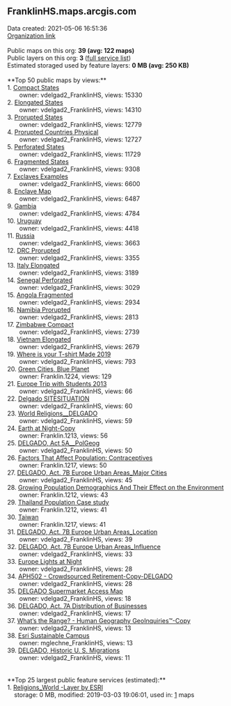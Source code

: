 <h2>FranklinHS.maps.arcgis.com</h2> Data created: 2021-05-06 16:51:36 <br /><a target='new' href='https://FranklinHS.maps.arcgis.com'>Organization link</a><br /><br />Public maps on this org: <b>39 (avg: 122 maps)</b><br />Public layers on this org: <b>3 </b>(<a target='new' href='https://services.arcgis.com/79yBl5kpKmMlu8G6/ArcGIS/rest/services'>full service list</a>)<br />Estimated storaged used by feature layers: <b>0 MB (avg: 250 KB)</b><br /><br />**Top 50 public maps by views:**<br />  1. <a target='new' href='https://www.arcgis.com/home/item.html?id=0d189460214c4959855ed8970ceb92b8'>Compact States</a> <br />  &nbsp;&nbsp;&nbsp;&nbsp; &nbsp;&nbsp;owner: vdelgad2_FranklinHS, views: 15330<br />  2. <a target='new' href='https://www.arcgis.com/home/item.html?id=10964a2aa4994c6c97422a856fdb16c4'>Elongated States</a> <br />  &nbsp;&nbsp;&nbsp;&nbsp; &nbsp;&nbsp;owner: vdelgad2_FranklinHS, views: 14310<br />  3. <a target='new' href='https://www.arcgis.com/home/item.html?id=1128f7a0d14a4bb8ae9e0fcfc1fbc4ad'>Prorupted States</a> <br />  &nbsp;&nbsp;&nbsp;&nbsp; &nbsp;&nbsp;owner: vdelgad2_FranklinHS, views: 12779<br />  4. <a target='new' href='https://www.arcgis.com/home/item.html?id=a1909a10aa654a8584bed90d9298ef41'>Prorupted Countries Physical</a> <br />  &nbsp;&nbsp;&nbsp;&nbsp; &nbsp;&nbsp;owner: vdelgad2_FranklinHS, views: 12727<br />  5. <a target='new' href='https://www.arcgis.com/home/item.html?id=45cc545fc2c74d1590634fae016f20f9'>Perforated States</a> <br />  &nbsp;&nbsp;&nbsp;&nbsp; &nbsp;&nbsp;owner: vdelgad2_FranklinHS, views: 11729<br />  6. <a target='new' href='https://www.arcgis.com/home/item.html?id=9aea10be894c4c92b6fa3f216c0be329'>Fragmented States</a> <br />  &nbsp;&nbsp;&nbsp;&nbsp; &nbsp;&nbsp;owner: vdelgad2_FranklinHS, views: 9308<br />  7. <a target='new' href='https://www.arcgis.com/home/item.html?id=33d96b13153a47789a1b779f90f7ad4e'>Exclaves Examples</a> <br />  &nbsp;&nbsp;&nbsp;&nbsp; &nbsp;&nbsp;owner: vdelgad2_FranklinHS, views: 6600<br />  8. <a target='new' href='https://www.arcgis.com/home/item.html?id=e2e370d01b6e4a12868273e9b3f45591'>Enclave Map</a> <br />  &nbsp;&nbsp;&nbsp;&nbsp; &nbsp;&nbsp;owner: vdelgad2_FranklinHS, views: 6487<br />  9. <a target='new' href='https://www.arcgis.com/home/item.html?id=907158081048498ea1a1876b9d59c71e'>Gambia</a> <br />  &nbsp;&nbsp;&nbsp;&nbsp; &nbsp;&nbsp;owner: vdelgad2_FranklinHS, views: 4784<br />  10. <a target='new' href='https://www.arcgis.com/home/item.html?id=071c09c0d1114619bae47606874c9c7c'>Uruguay</a> <br />  &nbsp;&nbsp;&nbsp;&nbsp; &nbsp;&nbsp;owner: vdelgad2_FranklinHS, views: 4418<br />  11. <a target='new' href='https://www.arcgis.com/home/item.html?id=7cf5775c19d3409fbf9285bf29811e7b'>Russia</a> <br />  &nbsp;&nbsp;&nbsp;&nbsp; &nbsp;&nbsp;owner: vdelgad2_FranklinHS, views: 3663<br />  12. <a target='new' href='https://www.arcgis.com/home/item.html?id=5f80f0ae41aa477b82e7199631dd754c'>DRC Prorupted</a> <br />  &nbsp;&nbsp;&nbsp;&nbsp; &nbsp;&nbsp;owner: vdelgad2_FranklinHS, views: 3355<br />  13. <a target='new' href='https://www.arcgis.com/home/item.html?id=c1f1c28e075441c390d4e7ef6f3f13a9'>Italy Elongated</a> <br />  &nbsp;&nbsp;&nbsp;&nbsp; &nbsp;&nbsp;owner: vdelgad2_FranklinHS, views: 3189<br />  14. <a target='new' href='https://www.arcgis.com/home/item.html?id=99f5aa7496cd402d97271460762b8252'>Senegal Perforated</a> <br />  &nbsp;&nbsp;&nbsp;&nbsp; &nbsp;&nbsp;owner: vdelgad2_FranklinHS, views: 3029<br />  15. <a target='new' href='https://www.arcgis.com/home/item.html?id=1191c6ea533a48078e9992a0da5baaa2'>Angola Fragmented</a> <br />  &nbsp;&nbsp;&nbsp;&nbsp; &nbsp;&nbsp;owner: vdelgad2_FranklinHS, views: 2934<br />  16. <a target='new' href='https://www.arcgis.com/home/item.html?id=3a5564a46bfe47c0992c3637452002ea'>Namibia Prorupted</a> <br />  &nbsp;&nbsp;&nbsp;&nbsp; &nbsp;&nbsp;owner: vdelgad2_FranklinHS, views: 2813<br />  17. <a target='new' href='https://www.arcgis.com/home/item.html?id=a6395b27fedb431bbebbbfcdfb119618'>Zimbabwe Compact</a> <br />  &nbsp;&nbsp;&nbsp;&nbsp; &nbsp;&nbsp;owner: vdelgad2_FranklinHS, views: 2739<br />  18. <a target='new' href='https://www.arcgis.com/home/item.html?id=8a80ded5e89841cf8f30cc1f8374c1a4'>Vietnam Elongated</a> <br />  &nbsp;&nbsp;&nbsp;&nbsp; &nbsp;&nbsp;owner: vdelgad2_FranklinHS, views: 2679<br />  19. <a target='new' href='https://www.arcgis.com/home/item.html?id=030278e9ef8846bebc3379145d223ed4'>Where is your T-shirt Made 2019</a> <br />  &nbsp;&nbsp;&nbsp;&nbsp; &nbsp;&nbsp;owner: vdelgad2_FranklinHS, views: 793<br />  20. <a target='new' href='https://www.arcgis.com/home/item.html?id=51f702bee30f472db1f9b79e6625105b'>Green Cities, Blue Planet</a> <br />  &nbsp;&nbsp;&nbsp;&nbsp; &nbsp;&nbsp;owner: Franklin.1224, views: 129<br />  21. <a target='new' href='https://www.arcgis.com/home/item.html?id=85ff987876b94228b12f77e9a7aae58a'>Europe Trip with Students 2013</a> <br />  &nbsp;&nbsp;&nbsp;&nbsp; &nbsp;&nbsp;owner: vdelgad2_FranklinHS, views: 66<br />  22. <a target='new' href='https://www.arcgis.com/home/item.html?id=80d87dfc2c7940ef9e7eea53142804d2'>Delgado  SITESITUATION</a> <br />  &nbsp;&nbsp;&nbsp;&nbsp; &nbsp;&nbsp;owner: vdelgad2_FranklinHS, views: 60<br />  23. <a target='new' href='https://www.arcgis.com/home/item.html?id=fc5169a6cfb64a318373f5297a54dd52'>World Religions__DELGADO</a> <br />  &nbsp;&nbsp;&nbsp;&nbsp; &nbsp;&nbsp;owner: vdelgad2_FranklinHS, views: 59<br />  24. <a target='new' href='https://www.arcgis.com/home/item.html?id=22ef446373f04c62882216b66e8b1a45'>Earth at Night-Copy</a> <br />  &nbsp;&nbsp;&nbsp;&nbsp; &nbsp;&nbsp;owner: Franklin.1213, views: 56<br />  25. <a target='new' href='https://www.arcgis.com/home/item.html?id=8da3e083437c485d9c06d62b14f21f32'>DELGADO, Act 5A__PolGeog</a> <br />  &nbsp;&nbsp;&nbsp;&nbsp; &nbsp;&nbsp;owner: vdelgad2_FranklinHS, views: 50<br />  26. <a target='new' href='https://www.arcgis.com/home/item.html?id=98033245734e450191ef46da5ffaffac'>Factors That Affect Population: Contraceptives</a> <br />  &nbsp;&nbsp;&nbsp;&nbsp; &nbsp;&nbsp;owner: Franklin.1217, views: 50<br />  27. <a target='new' href='https://www.arcgis.com/home/item.html?id=67b0a9ea1f8241c78bbaba3c2d452602'>DELGADO, Act. 7B Europe Urban Areas_Major Cities</a> <br />  &nbsp;&nbsp;&nbsp;&nbsp; &nbsp;&nbsp;owner: vdelgad2_FranklinHS, views: 45<br />  28. <a target='new' href='https://www.arcgis.com/home/item.html?id=04e498cfb6d542adb8ffd38c1db54bc0'>Growing Population Demographics And Their Effect on the Environment</a> <br />  &nbsp;&nbsp;&nbsp;&nbsp; &nbsp;&nbsp;owner: Franklin.1212, views: 43<br />  29. <a target='new' href='https://www.arcgis.com/home/item.html?id=04a40818b72a492398ad3714253ecdd9'>Thailand Population Case study </a> <br />  &nbsp;&nbsp;&nbsp;&nbsp; &nbsp;&nbsp;owner: Franklin.1212, views: 41<br />  30. <a target='new' href='https://www.arcgis.com/home/item.html?id=732b9f3bd544408a89f9a5f5bed6c5b0'>Taiwan</a> <br />  &nbsp;&nbsp;&nbsp;&nbsp; &nbsp;&nbsp;owner: Franklin.1217, views: 41<br />  31. <a target='new' href='https://www.arcgis.com/home/item.html?id=c184d9f3d8de460b9e2f7ac5782bc5ae'>DELGADO, Act. 7B Europe Urban Areas_Location</a> <br />  &nbsp;&nbsp;&nbsp;&nbsp; &nbsp;&nbsp;owner: vdelgad2_FranklinHS, views: 39<br />  32. <a target='new' href='https://www.arcgis.com/home/item.html?id=2ad2755294ff4ff39374118102a964af'>DELGADO, Act. 7B Europe Urban Areas_Influence</a> <br />  &nbsp;&nbsp;&nbsp;&nbsp; &nbsp;&nbsp;owner: vdelgad2_FranklinHS, views: 33<br />  33. <a target='new' href='https://www.arcgis.com/home/item.html?id=ef61b22896254daf9153afb3c687a586'>Europe Lights at Night</a> <br />  &nbsp;&nbsp;&nbsp;&nbsp; &nbsp;&nbsp;owner: vdelgad2_FranklinHS, views: 28<br />  34. <a target='new' href='https://www.arcgis.com/home/item.html?id=b1c9354b40d44957ab8e27724c32a1cb'>APH502 - Crowdsourced Retirement-Copy-DELGADO</a> <br />  &nbsp;&nbsp;&nbsp;&nbsp; &nbsp;&nbsp;owner: vdelgad2_FranklinHS, views: 28<br />  35. <a target='new' href='https://www.arcgis.com/home/item.html?id=2024a99e6e3e4a5fb613ce1ef03f820e'>DELGADO Supermarket Access Map</a> <br />  &nbsp;&nbsp;&nbsp;&nbsp; &nbsp;&nbsp;owner: vdelgad2_FranklinHS, views: 18<br />  36. <a target='new' href='https://www.arcgis.com/home/item.html?id=89d4c869a5af4193948562348b077afa'>DELGADO, Act. 7A Distribution of Businesses</a> <br />  &nbsp;&nbsp;&nbsp;&nbsp; &nbsp;&nbsp;owner: vdelgad2_FranklinHS, views: 17<br />  37. <a target='new' href='https://www.arcgis.com/home/item.html?id=9519e91dd96945b5a3d4faf454170525'>What’s the Range?  - Human Geography GeoInquiries™-Copy</a> <br />  &nbsp;&nbsp;&nbsp;&nbsp; &nbsp;&nbsp;owner: vdelgad2_FranklinHS, views: 13<br />  38. <a target='new' href='https://www.arcgis.com/home/item.html?id=6bd1a60511344088b81eb7a297389921'>Esri Sustainable Campus</a> <br />  &nbsp;&nbsp;&nbsp;&nbsp; &nbsp;&nbsp;owner: mglechne_FranklinHS, views: 13<br />  39. <a target='new' href='https://www.arcgis.com/home/item.html?id=543fe705f8924ee98c3fbd1e1c096014'>DELGADO, Historic U. S. Migrations</a> <br />  &nbsp;&nbsp;&nbsp;&nbsp; &nbsp;&nbsp;owner: vdelgad2_FranklinHS, views: 11<br /><br /><br />**Top 25 largest public feature services (estimated):**<br /> 1. <a target='new' href='https://www.arcgis.com/home/item.html?id=6ab59193b6c24573801ffdbd4da10255'>Religions_World -Layer by ESRI</a><br /> &nbsp;&nbsp;&nbsp;&nbsp;storage: 0 MB, modified: 2019-03-03 19:06:01,  used in: <a target='new' href='https://ed-ind-tb.s3-us-west-1.amazonaws.com/ADI/6ab59193b6c24573801ffdbd4da10255.html'> 1</a> maps<br />
